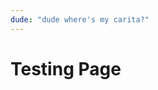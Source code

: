 ```yaml
---
dude: "dude where's my carita?"
---
```

<!doctype html>
<html lang = "en">

<head>
<meta charset = "utf-8">
<title>Test</title>
</head>
<body>
<h1>Testing Page</>
</body>

</html>

